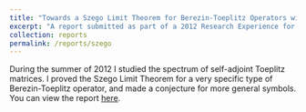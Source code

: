 ```yaml
---
title: "Towards a Szego Limit Theorem for Berezin-Toeplitz Operators with Singular Symbols"
excerpt: "A report submitted as part of a 2012 Research Experience for Undergraduates (REU) at the University of Michigan's Department of Mathematics"
collection: reports
permalink: /reports/szego
---
```


During the summer of 2012 I studied the spectrum of self-adjoint Toeplitz matrices.  I proved the Szego Limit Theorem for a very specific type of Berezin-Toeplitz operator, and made a conjecture for more general symbols.  You can view the report [here](http://tyfried.github.io/files/szego.pdf).
